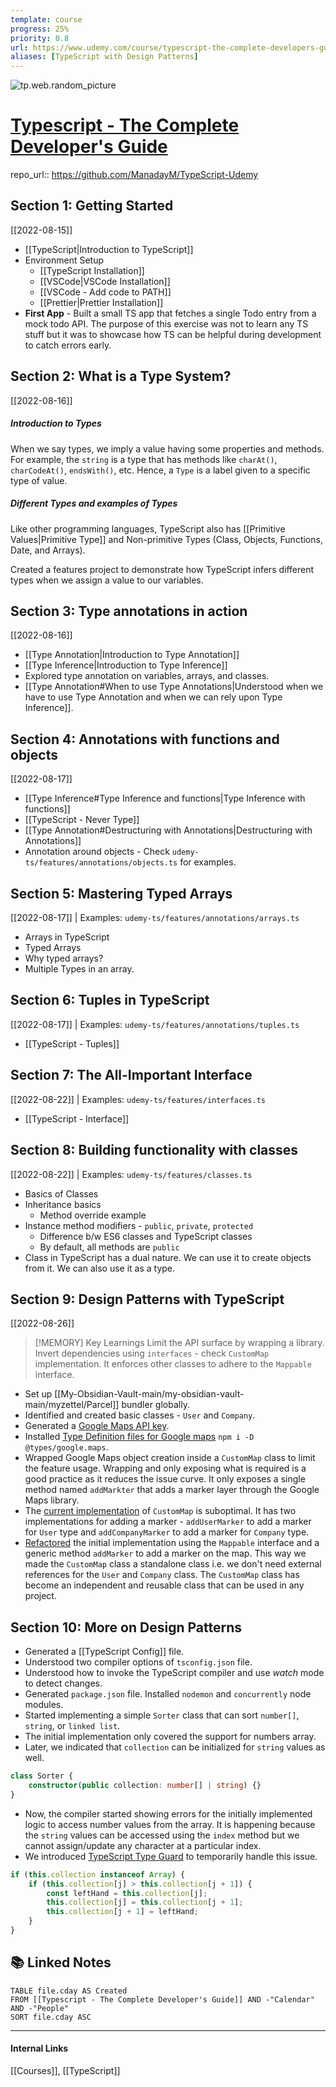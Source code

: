 ```yaml
---
template: course
progress: 25%
priority: 0.8
url: https://www.udemy.com/course/typescript-the-complete-developers-guide
aliases: [TypeScript with Design Patterns]
---
```

![tp.web.random_picture](https://images.unsplash.com/photo-1513634917318-5c1a1a678d51?crop=entropy&cs=tinysrgb&fit=crop&fm=jpg&h=300&ixid=MnwxfDB8MXxyYW5kb218MHx8dHJlZSxsYW5kc2NhcGUsd2F0ZXIsbW91bnRhaW58fHx8fHwxNjYwNTgyNDAw&ixlib=rb-1.2.1&q=80&utm_campaign=api-credit&utm_medium=referral&utm_source=unsplash_source&w=900)

# [Typescript - The Complete Developer's Guide](https://www.udemy.com/course/typescript-the-complete-developers-guide)

repo_url:: https://github.com/ManadayM/TypeScript-Udemy

## Section 1: Getting Started
[[2022-08-15]]
- [[TypeScript|Introduction to TypeScript]]
- Environment Setup
	- [[TypeScript Installation]]
	- [[VSCode|VSCode Installation]]
	- [[VSCode - Add code to PATH]]
	- [[Prettier|Prettier Installation]]
- **First App** - Built a small TS app that fetches a single Todo entry from a mock todo API. The purpose of this exercise was not to learn any TS stuff but it was to showcase how TS can be helpful during development to catch errors early.

## Section 2: What is a Type System?
[[2022-08-16]]

##### Introduction to Types
When we say types, we imply a value having some properties and methods. For example, the `string` is a type that has methods like `charAt()`, `charCodeAt()`, `endsWith()`, etc. Hence, a `Type` is a label given to a specific type of value.

##### Different Types and examples of Types
Like other programming languages, TypeScript also has [[Primitive Values|Primitive Type]] and Non-primitive Types (Class, Objects, Functions, Date, and Arrays).

Created a features project to demonstrate how TypeScript infers different types when we assign a value to our variables.

## Section 3: Type annotations in action
[[2022-08-16]]
- [[Type Annotation|Introduction to Type Annotation]]
- [[Type Inference|Introduction to Type Inference]]
- Explored type annotation on variables, arrays, and classes.
- [[Type Annotation#When to use Type Annotations|Understood when we have to use Type Annotation and when we can rely upon Type Inference]].

## Section 4: Annotations with functions and objects
[[2022-08-17]]
- [[Type Inference#Type Inference and functions|Type Inference with functions]]
- [[TypeScript - Never Type]]
- [[Type Annotation#Destructuring with Annotations|Destructuring with Annotations]]
- Annotation around objects - Check `udemy-ts/features/annotations/objects.ts` for examples.

## Section 5: Mastering Typed Arrays
[[2022-08-17]] | Examples: `udemy-ts/features/annotations/arrays.ts`
- Arrays in TypeScript
- Typed Arrays
- Why typed arrays?
- Multiple Types in an array.

## Section 6: Tuples in TypeScript
[[2022-08-17]] | Examples: `udemy-ts/features/annotations/tuples.ts`
- [[TypeScript - Tuples]]

## Section 7: The All-Important Interface
[[2022-08-22]] | Examples: `udemy-ts/features/interfaces.ts`
- [[TypeScript - Interface]]

## Section 8: Building functionality with classes
[[2022-08-22]] | Examples: `udemy-ts/features/classes.ts`
- Basics of Classes
- Inheritance basics
	- Method override example
- Instance method modifiers - `public`, `private`, `protected`
	- Difference b/w ES6 classes and TypeScript classes
	- By default, all methods are `public`
- Class in TypeScript has a dual nature. We can use it to create objects from it. We can also use it as a type.

## Section 9: Design Patterns with TypeScript
[[2022-08-26]]
> [!MEMORY] Key Learnings
> Limit the API surface by wrapping a library. Invert dependencies using `interfaces` - check `CustomMap` implementation. It enforces other classes to adhere to the `Mappable` interface.
- Set up [[My-Obsidian-Vault-main/my-obsidian-vault-main/myzettel/Parcel]] bundler globally.
- Identified and created basic classes - `User` and `Company`.
- Generated a [Google Maps API key](https://console.cloud.google.com/apis/credentials?project=total-byte-277218).
- Installed [Type Definition files for Google maps](https://developers.google.com/maps/documentation/javascript/using-typescript) `npm i -D @types/google.maps`.
- Wrapped Google Maps object creation inside a `CustomMap` class to limit the feature usage. Wrapping and only exposing what is required is a good practice as it reduces the issue curve. It only exposes a single method named `addMarkter` that adds a marker layer through the Google Maps library.
- The [current implementation](https://github.com/ManadayM/TypeScript-Udemy/blob/883a5bcb53ea4c1fab2db1c246b6cc940e32a0e3/maps/src/CustomMap.ts) of `CustomMap` is suboptimal. It has two implementations for adding a marker - `addUserMarker` to add a marker for `User` type and `addCompanyMarker` to add a marker for `Company` type.
- [Refactored](https://github.com/ManadayM/TypeScript-Udemy/commit/9fb26030a852a2c6b9ccbaef3bd67998f417e37c) the initial implementation using the `Mappable` interface and a generic method `addMarker` to add a marker on the map. This way we made the `CustomMap` class a standalone class i.e. we don't need external references for the `User` and `Company` class. The `CustomMap` class has become an independent and reusable class that can be used in any project.

## Section 10: More on Design Patterns
- Generated a [[TypeScript Config]] file. 
- Understood two compiler options of `tsconfig.json` file.
- Understood how to invoke the TypeScript compiler and use *watch* mode to detect changes.
- Generated `package.json` file. Installed `nodemon` and `concurrently` node modules.
- Started implementing a simple `Sorter` class that can sort `number[]`, `string`, or `linked list`.
- The initial implementation only covered the support for numbers array.
- Later, we indicated that `collection` can be initialized for `string` values as well. 
```TypeScript
class Sorter {
	constructor(public collection: number[] | string) {}
}
```
- Now, the compiler started showing errors for the initially implemented logic to access number values from the array. It is happening because the `string` values can be accessed using the `index` method but we cannot assign/update any character at a particular index.
- We introduced [TypeScript Type Guard](https://blog.logrocket.com/how-to-use-type-guards-typescript/) to temporarily handle this issue.
```TypeScript
if (this.collection instanceof Array) {
	if (this.collection[j] > this.collection[j + 1]) {
		const leftHand = this.collection[j];
		this.collection[j] = this.collection[j + 1];
		this.collection[j + 1] = leftHand;
	}
}
```


## 📚 Linked Notes
```dataview
TABLE file.cday AS Created 
FROM [[Typescript - The Complete Developer's Guide]] AND -"Calendar" AND -"People"
SORT file.cday ASC
```

---
#### Internal Links
[[Courses]], [[TypeScript]]